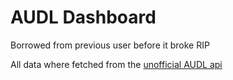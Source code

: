 # AUDL Dashboard

Borrowed from previous user before it broke RIP 

All data where fetched from the [unofficial AUDL api](https://github.com/yukikongju/audl)


